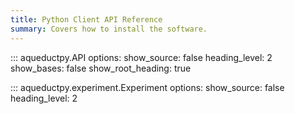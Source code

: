 ```yaml
---
title: Python Client API Reference
summary: Covers how to install the software.
---
```


::: aqueductpy.API
    options:
      show_source: false
      heading_level: 2
      show_bases: false
      show_root_heading: true


::: aqueductpy.experiment.Experiment
    options:
        show_source: false
        heading_level: 2

